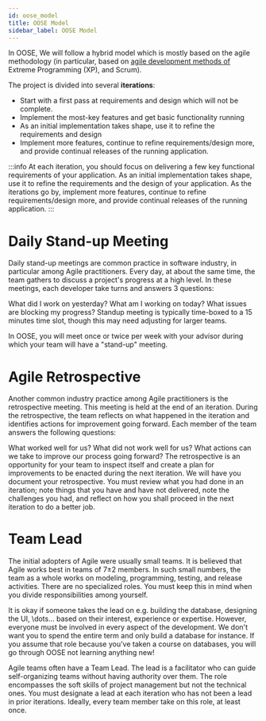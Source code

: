 ```yaml
---
id: oose_model
title: OOSE Model
sidebar_label: OOSE Model
---
```


In OOSE, We will follow a hybrid model which is mostly based on the agile methodology (in particular, based on [agile development methods of ](https://en.wikipedia.org/wiki/Agile_software_development#Agile_software_development_methods) Extreme Programming (XP), and Scrum).

The project is divided into several **iterations**:

* Start with a first pass at requirements and design which will not be complete.
* Implement the most-key features and get basic functionality running
* As an initial implementation takes shape, use it to refine the requirements and design
* Implement more features, continue to refine requirements/design more, and provide continual releases of the running application.

:::info
At each iteration, you should focus on delivering a few key functional requirements of your application. As an initial implementation takes shape, use it to refine the requirements and the design of your application. As the iterations go by, implement more features, continue to refine requirements/design more, and provide continual releases of the running application.
:::

# Daily Stand-up Meeting

Daily stand-up meetings are common practice in software industry, in particular among Agile practitioners. Every day, at about the same time, the team gathers to discuss a project's progress at a high level. In these meetings, each developer take turns and answers 3 questions:

What did I work on yesterday?
What am I working on today?
What issues are blocking my progress?
Standup meeting is typically time-boxed to a 15 minutes time slot, though this may need adjusting for larger teams.

In OOSE, you will meet once or twice per week with your advisor during which your team will have a "stand-up" meeting.

# Agile Retrospective

Another common industry practice among Agile practitioners is the retrospective meeting. This meeting is held at the end of an iteration. During the retrospective, the team reflects on what happened in the iteration and identifies actions for improvement going forward. Each member of the team answers the following questions:

What worked well for us?
What did not work well for us?
What actions can we take to improve our process going forward?
The retrospective is an opportunity for your team to inspect itself and create a plan for improvements to be enacted during the next iteration. We will have you document your retrospective. You must review what you had done in an iteration; note things that you have and have not delivered, note the challenges you had, and reflect on how you shall proceed in the next iteration to do a better job.

# Team Lead

The initial adopters of Agile were usually small teams. It is believed that Agile works best in teams of 7±2 members. In such small numbers, the team as a whole works on modeling, programming, testing, and release activities. There are no specialized roles. You must keep this in mind when you divide responsibilities among yourself.

It is okay if someone takes the lead on e.g. building the database, designing the UI, \dots… based on their interest, experience or expertise. However, everyone must be involved in every aspect of the development. We don't want you to spend the entire term and only build a database for instance. If you assume that role because you've taken a course on databases, you will go through OOSE not learning anything new!

Agile teams often have a Team Lead. The lead is a facilitator who can guide self-organizing teams without having authority over them. The role encompasses the soft skills of project management but not the technical ones. You must designate a lead at each iteration who has not been a lead in prior iterations. Ideally, every team member take on this role, at least once.